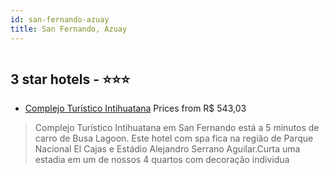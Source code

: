 ```yaml
---
id: san-fernando-azuay
title: San Fernando, Azuay
---
```


<center><img src="https://i.travelapi.com/hotels/42000000/42000000/41995700/41995625/fae44da6_z.jpg" alt="" /></center>


##  3 star hotels - ⭐️⭐️⭐️

-    [Complejo Turístico Intihuatana](https://www.hurb.com/br/aud/https://www.hurb.com/br/hotels/san-fernando/complejo-turistico-intihuatana-HT-CV26?cmp=18055) Prices from R$ 543,03
   > Complejo Turístico Intihuatana em San Fernando está a 5 minutos de carro de Busa Lagoon.  Este hotel com spa fica na região de Parque Nacional El Cajas e Estádio Alejandro Serrano Aguilar.Curta uma estadia em um de nossos 4 quartos com decoração individua
